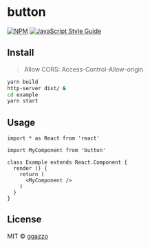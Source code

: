 # button

>

[![NPM](https://img.shields.io/npm/v/button.svg)](https://www.npmjs.com/package/button) [![JavaScript Style Guide](https://img.shields.io/badge/code_style-standard-brightgreen.svg)](https://standardjs.com)

## Install

> Allow CORS: Access-Control-Allow-origin

```bash
yarn build
http-server dist/ &
cd example
yarn start
```

## Usage

```tsx
import * as React from 'react'

import MyComponent from 'button'

class Example extends React.Component {
  render () {
    return (
      <MyComponent />
    )
  }
}
```

## License

MIT © [ggazzo](https://github.com/ggazzo)
